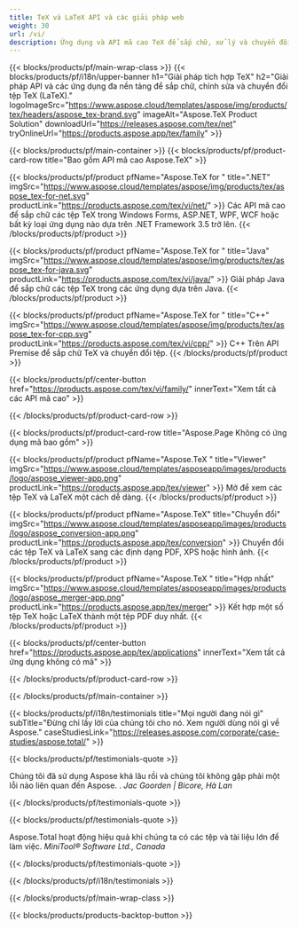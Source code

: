 ```yaml
---
title: TeX và LaTeX API và các giải pháp web
weight: 30
url: /vi/
description: Ứng dụng và API mã cao TeX để sắp chữ, xử lý và chuyển đổi tài liệu TeX. Giải pháp này cũng hỗ trợ PDF, EPS, SVG và hầu hết các định dạng hình ảnh dưới dạng định dạng đầu ra.
---
```


{{< blocks/products/pf/main-wrap-class >}}
{{< blocks/products/pf/i18n/upper-banner h1="Giải pháp tích hợp TeX" h2="Giải pháp API và các ứng dụng đa nền tảng để sắp chữ, chỉnh sửa và chuyển đổi tệp TeX (LaTeX)." logoImageSrc="https://www.aspose.cloud/templates/aspose/img/products/tex/headers/aspose_tex-brand.svg" imageAlt="Aspose.TeX Product Solution" downloadUrl="https://releases.aspose.com/tex/net" tryOnlineUrl="https://products.aspose.app/tex/family" >}}

{{< blocks/products/pf/main-container >}}
{{< blocks/products/pf/product-card-row title="Bao gồm API mã cao Aspose.TeX" >}}

{{< blocks/products/pf/product pfName="Aspose.TeX for " title=".NET" imgSrc="https://www.aspose.cloud/templates/aspose/img/products/tex/aspose_tex-for-net.svg" productLink="https://products.aspose.com/tex/vi/net/" >}}
Các API mã cao để sắp chữ các tệp TeX trong Windows Forms, ASP.NET, WPF, WCF hoặc bất kỳ loại ứng dụng nào dựa trên .NET Framework 3.5 trở lên.
{{< /blocks/products/pf/product >}}

{{< blocks/products/pf/product pfName="Aspose.TeX for " title="Java" imgSrc="https://www.aspose.cloud/templates/aspose/img/products/tex/aspose_tex-for-java.svg" productLink="https://products.aspose.com/tex/vi/java/" >}}
Giải pháp Java để sắp chữ các tệp TeX trong các ứng dụng dựa trên Java.
{{< /blocks/products/pf/product >}}

{{< blocks/products/pf/product pfName="Aspose.TeX for " title="C++" imgSrc="https://www.aspose.cloud/templates/aspose/img/products/tex/aspose_tex-for-cpp.svg" productLink="https://products.aspose.com/tex/vi/cpp/" >}}
C++ Trên API Premise để sắp chữ TeX và chuyển đổi tệp.
{{< /blocks/products/pf/product >}}

{{< blocks/products/pf/center-button href="https://products.aspose.com/tex/vi/family/" innerText="Xem tất cả các API mã cao" >}}

{{< /blocks/products/pf/product-card-row >}}

{{< blocks/products/pf/product-card-row title="Aspose.Page Không có ứng dụng mã bao gồm" >}}

{{< blocks/products/pf/product pfName="Aspose.TeX " title="Viewer" imgSrc="https://www.aspose.cloud/templates/asposeapp/images/products/logo/aspose_viewer-app.png" productLink="https://products.aspose.app/tex/viewer" >}}
Mở để xem các tệp TeX và LaTeX một cách dễ dàng.
{{< /blocks/products/pf/product >}}

{{< blocks/products/pf/product pfName="Aspose.TeX" title="Chuyển đổi" imgSrc="https://www.aspose.cloud/templates/asposeapp/images/products/logo/aspose_conversion-app.png" productLink="https://products.aspose.app/tex/conversion" >}}
Chuyển đổi các tệp TeX và LaTeX sang các định dạng PDF, XPS hoặc hình ảnh.
{{< /blocks/products/pf/product >}}

{{< blocks/products/pf/product pfName="Aspose.TeX " title="Hợp nhất" imgSrc="https://www.aspose.cloud/templates/asposeapp/images/products/logo/aspose_merger-app.png" productLink="https://products.aspose.app/tex/merger" >}}
Kết hợp một số tệp TeX hoặc LaTeX thành một tệp PDF duy nhất.
{{< /blocks/products/pf/product >}}

{{< blocks/products/pf/center-button href="https://products.aspose.app/tex/applications" innerText="Xem tất cả ứng dụng không có mã" >}}

{{< /blocks/products/pf/product-card-row >}}

{{< /blocks/products/pf/main-container >}}

{{< blocks/products/pf/i18n/testimonials title="Mọi người đang nói gì" subTitle="Đừng chỉ lấy lời của chúng tôi cho nó. Xem người dùng nói gì về Aspose." caseStudiesLink="https://releases.aspose.com/corporate/case-studies/aspose.total/" >}}

{{< blocks/products/pf/testimonials-quote >}}
<p class="first">
 Chúng tôi đã sử dụng Aspose khá lâu rồi và chúng tôi không gặp phải một lỗi nào liên quan đến Aspose. .
 <em>
  Jac Goorden | Bicore, Hà Lan
 </em>
</p>

{{< /blocks/products/pf/testimonials-quote >}}

{{< blocks/products/pf/testimonials-quote >}}
<p class="second">
 Aspose.Total hoạt động hiệu quả khi chúng ta có các tệp và tài liệu lớn để làm việc.
 <em>
  MiniTool® Software Ltd., Canada
 </em>
</p>

{{< /blocks/products/pf/testimonials-quote >}}

{{< /blocks/products/pf/i18n/testimonials >}}

{{< /blocks/products/pf/main-wrap-class >}}

{{< blocks/products/products-backtop-button >}}